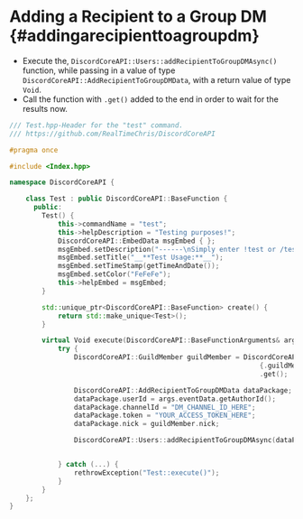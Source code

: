 Adding a Recipient to a Group DM {#addingarecipienttoagroupdm}
============
- Execute the, `DiscordCoreAPI::Users::addRecipientToGroupDMAsync()` function, while passing in a value of type `DiscordCoreAPI::AddRecipientToGroupDMData`, with a return value of type `Void`.
- Call the function with `.get()` added to the end in order to wait for the results now.

```cpp
/// Test.hpp-Header for the "test" command.
/// https://github.com/RealTimeChris/DiscordCoreAPI

#pragma once

#include <Index.hpp>

namespace DiscordCoreAPI {

	class Test : public DiscordCoreAPI::BaseFunction {
	  public:
		Test() {
			this->commandName = "test";
			this->helpDescription = "Testing purposes!";
			DiscordCoreAPI::EmbedData msgEmbed { };
			msgEmbed.setDescription("------\nSimply enter !test or /test!\n------");
			msgEmbed.setTitle("__**Test Usage:**__");
			msgEmbed.setTimeStamp(getTimeAndDate());
			msgEmbed.setColor("FeFeFe");
			this->helpEmbed = msgEmbed;
		}

		std::unique_ptr<DiscordCoreAPI::BaseFunction> create() {
			return std::make_unique<Test>();
		}

		virtual Void execute(DiscordCoreAPI::BaseFunctionArguments& args) {
			try {
				DiscordCoreAPI::GuildMember guildMember = DiscordCoreAPI::GuildMembers::getCachedGuildMemberAsync(
															  {.guildMemberId = args.eventData.getAuthorId(), .guildId = args.eventData.getGuildId()})
															  .get();

				DiscordCoreAPI::AddRecipientToGroupDMData dataPackage;
				dataPackage.userId = args.eventData.getAuthorId();
				dataPackage.channelId = "DM_CHANNEL_ID_HERE";
				dataPackage.token = "YOUR_ACCESS_TOKEN_HERE";
				dataPackage.nick = guildMember.nick;

				DiscordCoreAPI::Users::addRecipientToGroupDMAsync(dataPackage).get();


			} catch (...) {
				rethrowException("Test::execute()");
			}
		}
	};
}
```
